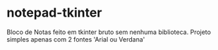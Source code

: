 # notepad-tkinter
Bloco de Notas feito em tkinter bruto sem nenhuma biblioteca. Projeto simples apenas com 2 fontes 'Arial ou Verdana' 
